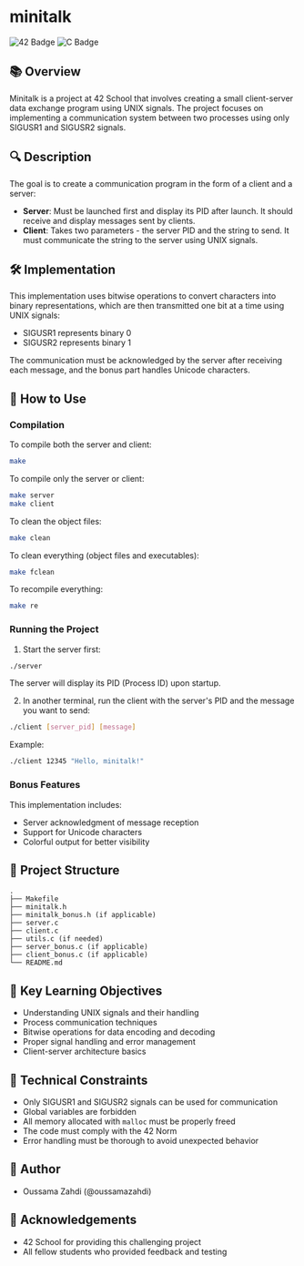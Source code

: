 # minitalk

![42 Badge](https://img.shields.io/badge/42-minitalk-00babc)
![C Badge](https://img.shields.io/badge/Language-C-blue)

## 📚 Overview

Minitalk is a project at 42 School that involves creating a small client-server data exchange program using UNIX signals. The project focuses on implementing a communication system between two processes using only SIGUSR1 and SIGUSR2 signals.

## 🔍 Description

The goal is to create a communication program in the form of a client and a server:
- **Server**: Must be launched first and display its PID after launch. It should receive and display messages sent by clients.
- **Client**: Takes two parameters - the server PID and the string to send. It must communicate the string to the server using UNIX signals.

## 🛠️ Implementation

This implementation uses bitwise operations to convert characters into binary representations, which are then transmitted one bit at a time using UNIX signals:
- SIGUSR1 represents binary 0
- SIGUSR2 represents binary 1

The communication must be acknowledged by the server after receiving each message, and the bonus part handles Unicode characters.

## 🚀 How to Use

### Compilation

To compile both the server and client:

```bash
make
```

To compile only the server or client:

```bash
make server
make client
```

To clean the object files:

```bash
make clean
```

To clean everything (object files and executables):

```bash
make fclean
```

To recompile everything:

```bash
make re
```

### Running the Project

1. Start the server first:
```bash
./server
```
The server will display its PID (Process ID) upon startup.

2. In another terminal, run the client with the server's PID and the message you want to send:
```bash
./client [server_pid] [message]
```

Example:
```bash
./client 12345 "Hello, minitalk!"
```

### Bonus Features

This implementation includes:
- Server acknowledgment of message reception
- Support for Unicode characters
- Colorful output for better visibility

## 🧩 Project Structure

```
.
├── Makefile
├── minitalk.h
├── minitalk_bonus.h (if applicable)
├── server.c
├── client.c
├── utils.c (if needed)
├── server_bonus.c (if applicable)
├── client_bonus.c (if applicable)
└── README.md
```

## 🔬 Key Learning Objectives

- Understanding UNIX signals and their handling
- Process communication techniques
- Bitwise operations for data encoding and decoding
- Proper signal handling and error management
- Client-server architecture basics

## 📝 Technical Constraints

- Only SIGUSR1 and SIGUSR2 signals can be used for communication
- Global variables are forbidden
- All memory allocated with `malloc` must be properly freed
- The code must comply with the 42 Norm
- Error handling must be thorough to avoid unexpected behavior

## 👤 Author

- Oussama Zahdi (@oussamazahdi)

## 💬 Acknowledgements

- 42 School for providing this challenging project
- All fellow students who provided feedback and testing
